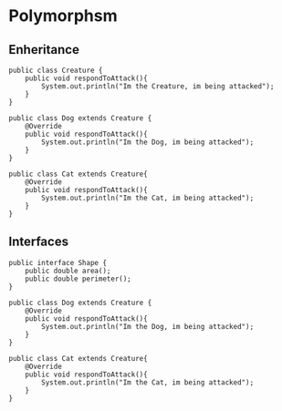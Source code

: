 # Polymorphsm

## Enheritance


````     
public class Creature {
    public void respondToAttack(){
        System.out.println("Im the Creature, im being attacked");
    }
}
````  

````     
public class Dog extends Creature {
    @Override
    public void respondToAttack(){ 
        System.out.println("Im the Dog, im being attacked");
    }
}

````     

````     
public class Cat extends Creature{
    @Override
    public void respondToAttack(){
        System.out.println("Im the Cat, im being attacked");
    }
}

````     

## Interfaces

````     
public interface Shape {
    public double area();
    public double perimeter();
}
````  

````     
public class Dog extends Creature {
    @Override
    public void respondToAttack(){ 
        System.out.println("Im the Dog, im being attacked");
    }
}

````     

````     
public class Cat extends Creature{
    @Override
    public void respondToAttack(){
        System.out.println("Im the Cat, im being attacked");
    }
}

```` 

